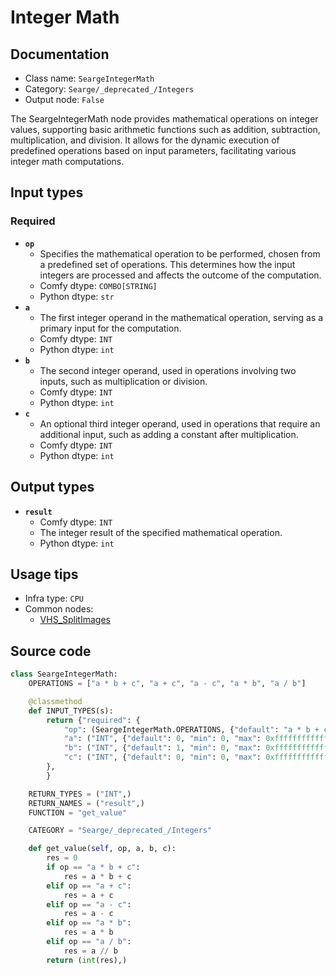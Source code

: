# Integer Math
## Documentation
- Class name: `SeargeIntegerMath`
- Category: `Searge/_deprecated_/Integers`
- Output node: `False`

The SeargeIntegerMath node provides mathematical operations on integer values, supporting basic arithmetic functions such as addition, subtraction, multiplication, and division. It allows for the dynamic execution of predefined operations based on input parameters, facilitating various integer math computations.
## Input types
### Required
- **`op`**
    - Specifies the mathematical operation to be performed, chosen from a predefined set of operations. This determines how the input integers are processed and affects the outcome of the computation.
    - Comfy dtype: `COMBO[STRING]`
    - Python dtype: `str`
- **`a`**
    - The first integer operand in the mathematical operation, serving as a primary input for the computation.
    - Comfy dtype: `INT`
    - Python dtype: `int`
- **`b`**
    - The second integer operand, used in operations involving two inputs, such as multiplication or division.
    - Comfy dtype: `INT`
    - Python dtype: `int`
- **`c`**
    - An optional third integer operand, used in operations that require an additional input, such as adding a constant after multiplication.
    - Comfy dtype: `INT`
    - Python dtype: `int`
## Output types
- **`result`**
    - Comfy dtype: `INT`
    - The integer result of the specified mathematical operation.
    - Python dtype: `int`
## Usage tips
- Infra type: `CPU`
- Common nodes:
    - [VHS_SplitImages](../../ComfyUI-VideoHelperSuite/Nodes/VHS_SplitImages.md)



## Source code
```python
class SeargeIntegerMath:
    OPERATIONS = ["a * b + c", "a + c", "a - c", "a * b", "a / b"]

    @classmethod
    def INPUT_TYPES(s):
        return {"required": {
            "op": (SeargeIntegerMath.OPERATIONS, {"default": "a * b + c"}),
            "a": ("INT", {"default": 0, "min": 0, "max": 0xffffffffffffffff}),
            "b": ("INT", {"default": 1, "min": 0, "max": 0xffffffffffffffff}),
            "c": ("INT", {"default": 0, "min": 0, "max": 0xffffffffffffffff}),
        },
        }

    RETURN_TYPES = ("INT",)
    RETURN_NAMES = ("result",)
    FUNCTION = "get_value"

    CATEGORY = "Searge/_deprecated_/Integers"

    def get_value(self, op, a, b, c):
        res = 0
        if op == "a * b + c":
            res = a * b + c
        elif op == "a + c":
            res = a + c
        elif op == "a - c":
            res = a - c
        elif op == "a * b":
            res = a * b
        elif op == "a / b":
            res = a // b
        return (int(res),)

```
